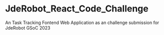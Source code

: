 # JdeRobot_React_Code_Challenge

An Task Tracking Fontend Web Application as an challenge submission for JdeRobot GSoC 2023
